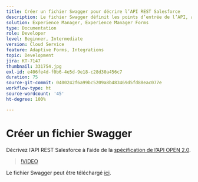```yaml
---
title: Créer un fichier Swagger pour décrire l’API REST Salesforce
description: Le fichier Swagger définit les points d’entrée de l’API, ainsi que les paramètres d’entrée et de sortie.
solution: Experience Manager, Experience Manager Forms
type: Documentation
role: Developer
level: Beginner, Intermediate
version: Cloud Service
feature: Adaptive Forms, Integrations
topic: Development
jira: KT-7147
thumbnail: 331754.jpg
exl-id: e406fe4d-f0b6-4e5d-9e18-c28d30a456c7
duration: 75
source-git-commit: 0400242f6a99bc5209a8b483469d5fd88eac077e
workflow-type: ht
source-wordcount: '45'
ht-degree: 100%

---
```


# Créer un fichier Swagger

Décrivez l’API REST Salesforce à l’aide de la [spécification de l’API OPEN 2.0](https://swagger.io/docs/specification/2-0/basic-structure/).

>[!VIDEO](https://video.tv.adobe.com/v/331754?quality=12&learn=on)

Le fichier Swagger peut être téléchargé [ici](assets/sfdc-rest-swagger.zip).
